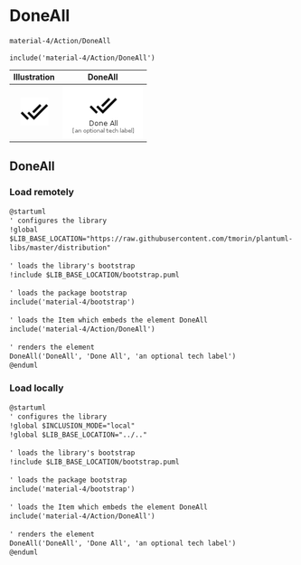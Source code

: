 # DoneAll


```text
material-4/Action/DoneAll
```

```text
include('material-4/Action/DoneAll')
```



| Illustration | DoneAll |
| :---: | :---: |
| ![illustration for Illustration](../../material-4/Action/DoneAll.png) | ![illustration for DoneAll](../../material-4/Action/DoneAll.Local.png) |




## DoneAll

### Load remotely
```plantuml
@startuml
' configures the library
!global $LIB_BASE_LOCATION="https://raw.githubusercontent.com/tmorin/plantuml-libs/master/distribution"

' loads the library's bootstrap
!include $LIB_BASE_LOCATION/bootstrap.puml

' loads the package bootstrap
include('material-4/bootstrap')

' loads the Item which embeds the element DoneAll
include('material-4/Action/DoneAll')

' renders the element
DoneAll('DoneAll', 'Done All', 'an optional tech label')
@enduml
```

### Load locally
```plantuml
@startuml
' configures the library
!global $INCLUSION_MODE="local"
!global $LIB_BASE_LOCATION="../.."

' loads the library's bootstrap
!include $LIB_BASE_LOCATION/bootstrap.puml

' loads the package bootstrap
include('material-4/bootstrap')

' loads the Item which embeds the element DoneAll
include('material-4/Action/DoneAll')

' renders the element
DoneAll('DoneAll', 'Done All', 'an optional tech label')
@enduml
```

